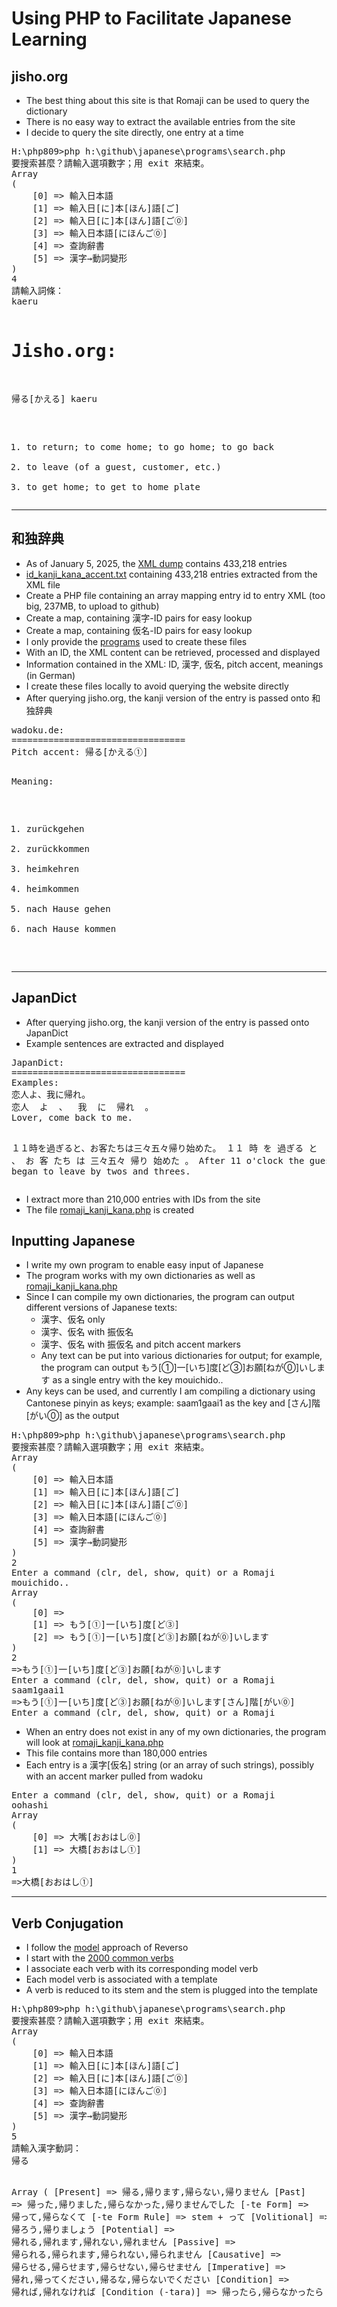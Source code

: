 <h1>Using PHP to Facilitate Japanese Learning</h1>
<h2>jisho.org</h2>
<ul>
<li>The best thing about this site is that Romaji can be used to query the dictionary</li>
<li>There is no easy way to extract the available entries from the site</li>
<li>I decide to query the site directly, one entry at a time</li>
</ul>
<pre>
H:\php809>php h:\github\japanese\programs\search.php
要搜索甚麼？請輸入選項數字；用 exit 來結束。
Array
(
    [0] => 輸入日本語
    [1] => 輸入日[に]本[ほん]語[ご]
    [2] => 輸入日[に]本[ほん]語[ご⓪]
    [3] => 輸入日本語[にほんご⓪]
    [4] => 查詢辭書
    [5] => 漢字→動詞變形
)
4
請輸入詞條：
kaeru


Jisho.org:
=================================
帰る[かえる] kaeru

1.  to return; to come home; to go home; to go back
2.  to leave (of a guest, customer, etc.)
3.  to get home; to get to home plate</pre>
<hr />
<h2>和独辞典</h2>
<ul>
<li>As of January 5, 2025, the <a href="https://wadoku.de/wiki/display/WAD/Downloads+und+Links">XML dump</a> contains 433,218 entries</li>
<li><a href="https://github.com/wingmingchan64/japanese/tree/main/programs/wadoku">id_kanji_kana_accent.txt</a> containing 433,218 entries extracted from the XML file</li>
<li>Create a PHP file containing an array mapping entry id to entry XML (too big, 237MB, to upload to github)</li>
<li>Create a map, containing 漢字-ID pairs for easy lookup</li>
<li>Create a map, containing 仮名-ID pairs for easy lookup</li>
<li>I only provide the <a href="https://github.com/wingmingchan64/japanese/tree/main/programs/wadoku">programs</a> used to create these files</li>
<li>With an ID, the XML content can be retrieved, processed and displayed</li>
<li>Information contained in the XML: ID, 漢字, 仮名, pitch accent, meanings (in German)</li>
<li>I create these files locally to avoid querying the website directly</li>
<li>After querying jisho.org, the kanji version of the entry is passed onto 和独辞典</li>
</ul>
<pre>
wadoku.de:
=================================
Pitch accent: 帰る[かえる➀]

Meaning:
1.  zurückgehen
2.  zurückkommen
3.  heimkehren
4.  heimkommen
5.  nach Hause gehen
6.  nach Hause kommen
</pre>
<hr />
<h2>JapanDict</h2>
<ul>
<li>After querying jisho.org, the kanji version of the entry is passed onto JapanDict</li>
<li>Example sentences are extracted and displayed</li>
</ul>
<pre>
JapanDict:
=================================
Examples:
恋人よ、我に帰れ。
恋人  よ  、  我  に  帰れ  。
Lover, come back to me.

１１時を過ぎると、お客たちは三々五々帰り始めた。
１１  時  を  過ぎる  と  、  お  客  たち  は  三々五々  帰り  始めた  。
After 11 o'clock the guests began to leave by twos and threes.
</pre>
<ul>
<li>I extract more than 210,000 entries with IDs from the site</li>
<li>The file <a href="https://github.com/wingmingchan64/japanese/blob/main/programs/japandict/romaji_kanji_kana.php">romaji_kanji_kana.php</a> is created</li>
</ul>


<h2>Inputting Japanese</h2>
<ul>
<li>I write my own program to enable easy input of Japanese</li>
<li>The program works with my own dictionaries as well as <a href="https://github.com/wingmingchan64/japanese/blob/main/programs/japandict/romaji_kanji_kana.php">romaji_kanji_kana.php</a></li>
<li>Since I can compile my own dictionaries, the program can output different versions of Japanese texts:
<ul>
<li>漢字、仮名 only</li>
<li>漢字、仮名 with 振仮名</li>
<li>漢字、仮名 with 振仮名 and pitch accent markers</li>

<li>Any text can be put into various dictionaries for output; for example, the program can output もう[➀]一[いち]度[ど➂]お願[ねが⓪]いします as a single entry with the key mouichido..</li>
</ul>
</li>
<li>Any keys can be used, and currently I am compiling a dictionary using Cantonese pinyin as keys; example: saam1gaai1 as the key and [さん]階[がい⓪] as the output</li>
</ul>
<pre>
H:\php809>php h:\github\japanese\programs\search.php
要搜索甚麼？請輸入選項數字；用 exit 來結束。
Array
(
    [0] => 輸入日本語
    [1] => 輸入日[に]本[ほん]語[ご]
    [2] => 輸入日[に]本[ほん]語[ご⓪]
    [3] => 輸入日本語[にほんご⓪]
    [4] => 查詢辭書
    [5] => 漢字→動詞變形
)
2
Enter a command (clr, del, show, quit) or a Romaji
mouichido..
Array
(
    [0] =>
    [1] => もう[➀]一[いち]度[ど➂]
    [2] => もう[➀]一[いち]度[ど➂]お願[ねが⓪]いします
)
2
=>もう[➀]一[いち]度[ど➂]お願[ねが⓪]いします
Enter a command (clr, del, show, quit) or a Romaji
saam1gaai1
=>もう[➀]一[いち]度[ど➂]お願[ねが⓪]いします[さん]階[がい⓪]
Enter a command (clr, del, show, quit) or a Romaji
</pre>
<ul>
<li>When an entry does not exist in any of my own dictionaries, the program will look at <a href="https://github.com/wingmingchan64/japanese/blob/main/programs/japandict/romaji_kanji_kana.php">romaji_kanji_kana.php</a></li>
<li>This file contains more than 180,000 entries</li>
<li>Each entry is a 漢字[仮名] string (or an array of such strings), possibly with an accent marker pulled from wadoku</li>
</ul>
<pre>
Enter a command (clr, del, show, quit) or a Romaji
oohashi
Array
(
    [0] => 大嘴[おおはし⓪]
    [1] => 大橋[おおはし➀]
)
1
=>大橋[おおはし➀]
</pre>
<hr />
<h2>Verb Conjugation</h2>
<ul>
<li>I follow the <a href="https://conjugator.reverso.net/conjugation-rules-model-japanese.html">model</a> approach of Reverso</li>
<li>I start with the <a href="https://conjugator.reverso.net/index-japanese-1-250.html">2000 common verbs</a></li>
<li>I associate each verb with its corresponding model verb</li>
<li>Each model verb is associated with a template</li>
<li>A verb is reduced to its stem and the stem is plugged into the template</li>
</ul>
<pre>
H:\php809>php h:\github\japanese\programs\search.php
要搜索甚麼？請輸入選項數字；用 exit 來結束。
Array
(
    [0] => 輸入日本語
    [1] => 輸入日[に]本[ほん]語[ご]
    [2] => 輸入日[に]本[ほん]語[ご⓪]
    [3] => 輸入日本語[にほんご⓪]
    [4] => 查詢辭書
    [5] => 漢字→動詞變形
)
5
請輸入漢字動詞：
帰る


Array
(
    [Present] => 帰る,帰ります,帰らない,帰りません
    [Past] => 帰った,帰りました,帰らなかった,帰りませんでした
    [-te Form] => 帰って,帰らなくて
    [-te Form Rule] => stem + って
    [Volitional] => 帰ろう,帰りましょう
    [Potential] => 帰れる,帰れます,帰れない,帰れません
    [Passive] => 帰られる,帰られます,帰られない,帰られません
    [Causative] => 帰らせる,帰らせます,帰らせない,帰らせません
    [Imperative] => 帰れ,帰ってください,帰るな,帰らないでください
    [Condition] => 帰れば,帰れなければ
    [Condition (-tara)] => 帰ったら,帰らなかったら
)
</pre>
